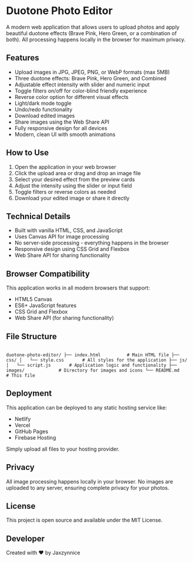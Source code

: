 # Duotone Photo Editor

A modern web application that allows users to upload photos and apply beautiful duotone effects (Brave Pink, Hero Green, or a combination of both). All processing happens locally in the browser for maximum privacy.

## Features

- Upload images in JPG, JPEG, PNG, or WebP formats (max 5MB)
- Three duotone effects: Brave Pink, Hero Green, and Combined
- Adjustable effect intensity with slider and numeric input
- Toggle filters on/off for color-blind friendly experience
- Reverse color option for different visual effects
- Light/dark mode toggle
- Undo/redo functionality
- Download edited images
- Share images using the Web Share API
- Fully responsive design for all devices
- Modern, clean UI with smooth animations

## How to Use

1. Open the application in your web browser
2. Click the upload area or drag and drop an image file
3. Select your desired effect from the preview cards
4. Adjust the intensity using the slider or input field
5. Toggle filters or reverse colors as needed
6. Download your edited image or share it directly

## Technical Details

- Built with vanilla HTML, CSS, and JavaScript
- Uses Canvas API for image processing
- No server-side processing - everything happens in the browser
- Responsive design using CSS Grid and Flexbox
- Web Share API for sharing functionality

## Browser Compatibility

This application works in all modern browsers that support:
- HTML5 Canvas
- ES6+ JavaScript features
- CSS Grid and Flexbox
- Web Share API (for sharing functionality)

## File Structure

```

duotone-photo-editor/ ├── index.html          # Main HTML file ├── css/ │   └── style.css       # All styles for the application ├── js/ │   └── script.js       # Application logic and functionality ├── images/             # Directory for images and icons └── README.md           # This file

```

## Deployment

This application can be deployed to any static hosting service like:
- Netlify
- Vercel
- GitHub Pages
- Firebase Hosting

Simply upload all files to your hosting provider.

## Privacy

All image processing happens locally in your browser. No images are uploaded to any server, ensuring complete privacy for your photos.

## License

This project is open source and available under the MIT License.

## Developer

Created with ❤️ by Jaxzynnice
